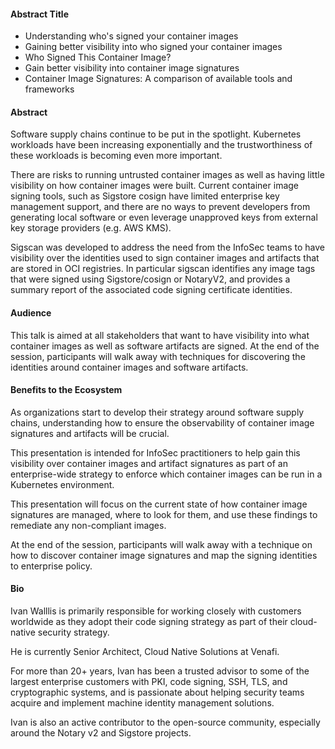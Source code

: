 #### Abstract Title
* Understanding who's signed your container images
* Gaining better visibility into who signed your container images
* Who Signed This Container Image?
* Gain better visibility into container image signatures
* Container Image Signatures: A comparison of available tools and frameworks

#### Abstract

Software supply chains continue to be put in the spotlight.  Kubernetes workloads have been increasing exponentially and the trustworthiness of these workloads is becoming even more important.

There are risks to running untrusted container images as well as having little visibility on how container images were built. Current container image signing tools, such as Sigstore cosign have limited enterprise key management support, and there are no ways to prevent developers from generating local software or even leverage unapproved keys from external key storage providers (e.g. AWS KMS).

Sigscan was developed to address the need from the InfoSec teams to have visibility over the identities used to sign container images and artifacts that are stored in OCI registries.  In particular sigscan identifies any image tags that were signed using Sigstore/cosign or NotaryV2, and provides a summary report of the associated code signing certificate identities.

#### Audience

This talk is aimed at all stakeholders that want to have visibility into what container images as well as software artifacts are signed.  At the end of the session, participants will walk away with techniques for discovering the identities around container images and software artifacts.

#### Benefits to the Ecosystem

As organizations start to develop their strategy around software supply chains, understanding how to ensure the observability of container image signatures and artifacts will be crucial.

This presentation is intended for InfoSec practitioners to help gain this visibility over container images and artifact signatures as part of an enterprise-wide strategy to enforce
which container images can be run in a Kubernetes environment.

This presentation will focus on the current state of how container image signatures are managed, where to look for them, and use these findings to remediate any non-compliant images.

At the end of the session, participants will walk away with a technique on how to discover container image signatures and map the signing identities to enterprise policy.

#### Bio

Ivan Walllis is primarily responsible for working closely with customers worldwide as they adopt their code signing strategy as part of their cloud-native security strategy.

He is currently Senior Architect, Cloud Native
Solutions at Venafi.

For more than 20+ years, Ivan has been a trusted advisor to some of the largest enterprise customers with PKI, code signing, SSH, TLS, and cryptographic systems, and is passionate about helping security teams acquire and implement machine identity management solutions. 

Ivan is also an active contributor to the open-source community, especially around the Notary v2 and Sigstore projects.



